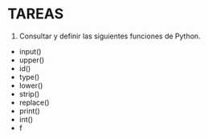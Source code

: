 # TAREAS

1. Consultar y definir las siguientes funciones de Python.
- input()
- upper()
- id()
- type()
- lower()
- strip()
- replace()
- print()
- int()
- f
